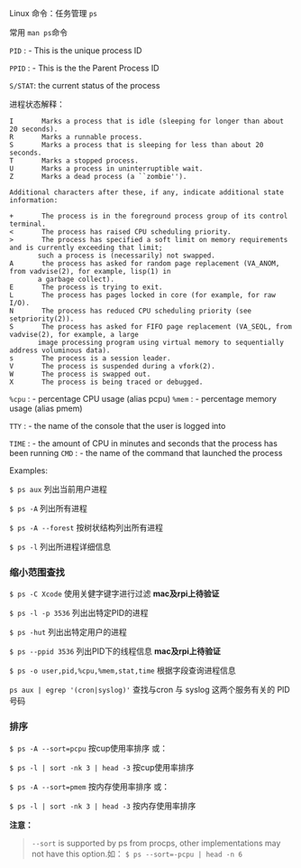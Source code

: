 Linux 命令：任务管理 `ps`

常用 `man ps`命令

`PID` : -  This is the unique process ID

`PPID` : -  This is the the Parent Process ID

`S/STAT`: the current status of the process

进程状态解释：

```
I       Marks a process that is idle (sleeping for longer than about 20 seconds).
R       Marks a runnable process.
S       Marks a process that is sleeping for less than about 20 seconds.
T       Marks a stopped process.
U       Marks a process in uninterruptible wait.
Z       Marks a dead process (a ``zombie'').

Additional characters after these, if any, indicate additional state information:

+       The process is in the foreground process group of its control terminal.
<       The process has raised CPU scheduling priority.
>       The process has specified a soft limit on memory requirements and is currently exceeding that limit;
       such a process is (necessarily) not swapped.
A       the process has asked for random page replacement (VA_ANOM, from vadvise(2), for example, lisp(1) in
       a garbage collect).
E       The process is trying to exit.
L       The process has pages locked in core (for example, for raw I/O).
N       The process has reduced CPU scheduling priority (see setpriority(2)).
S       The process has asked for FIFO page replacement (VA_SEQL, from vadvise(2), for example, a large
       image processing program using virtual memory to sequentially address voluminous data).
s       The process is a session leader.
V       The process is suspended during a vfork(2).
W       The process is swapped out.
X       The process is being traced or debugged.
```

`%cpu` : -  percentage CPU usage (alias pcpu)
`%mem` : -  percentage memory usage (alias pmem)

`TTY` : -  the name of the console that the user is logged into

`TIME` : -  the amount of CPU in minutes and seconds that the process has been running
`CMD` : -  the name of the command that launched the process

Examples:

`$ ps aux`  列出当前用户进程 

`$ ps -A`  列出所有进程

`$ ps -A --forest`  按树状结构列出所有进程

`$ ps -l`  列出所进程详细信息

### 缩小范围查找
`$ ps -C Xcode`  使用关健字键字进行过滤 **mac及rpi上待验证**

`$ ps -l -p 3536`  列出出特定PID的进程

`$ ps -hut`  列出出特定用户的进程

`$ ps --ppid 3536`  列出PID下的线程信息 **mac及rpi上待验证**

`$ ps -o user,pid,%cpu,%mem,stat,time` 根据字段查询进程信息

`ps aux | egrep '(cron|syslog)'` 查找与cron 与 syslog 这两个服务有关的 PID 号码

### 排序

`$ ps -A --sort=pcpu` 按cup使用率排序  或：

`$ ps -l | sort -nk 3 | head -3` 按cup使用率排序  

`$ ps -A --sort=pmem` 按内存使用率排序  或：

`$ ps -l | sort -nk 3 | head -3` 按内存使用率排序

**注意：**
> `--sort` is supported by ps from procps, other implementations may not have this option.如：
`$ ps --sort=-pcpu | head -n 6`
